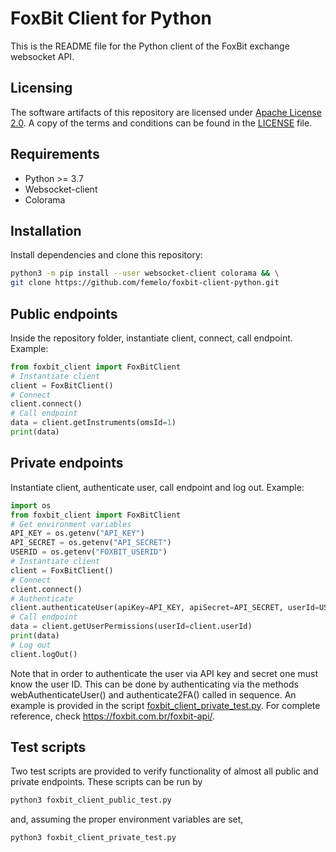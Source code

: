 # FoxBit Client for Python

This is the README file for the Python client of the FoxBit exchange websocket API.

## Licensing
The software artifacts of this repository are licensed under [Apache License 2.0](https://www.apache.org/licenses/LICENSE-2.0.html). A copy of the terms and conditions can be found in the [LICENSE](LICENSE) file.

## Requirements
- Python >= 3.7
- Websocket-client
- Colorama

## Installation
Install dependencies and clone this repository:
```bash
python3 -m pip install --user websocket-client colorama && \
git clone https://github.com/femelo/foxbit-client-python.git
```

## Public endpoints
Inside the repository folder, instantiate client, connect, call endpoint. Example:
```python
from foxbit_client import FoxBitClient
# Instantiate client
client = FoxBitClient()
# Connect
client.connect()
# Call endpoint
data = client.getInstruments(omsId=1)
print(data)
```

## Private endpoints
Instantiate client, authenticate user, call endpoint and log out. Example:
```python
import os
from foxbit_client import FoxBitClient
# Get environment variables
API_KEY = os.getenv("API_KEY")
API_SECRET = os.getenv("API_SECRET")
USERID = os.getenv("FOXBIT_USERID")
# Instantiate client
client = FoxBitClient()
# Connect
client.connect()
# Authenticate
client.authenticateUser(apiKey=API_KEY, apiSecret=API_SECRET, userId=USERID)
# Call endpoint
data = client.getUserPermissions(userId=client.userId)
print(data)
# Log out
client.logOut()
```
Note that in order to authenticate the user via API key and secret one must know the user ID. This can be done by authenticating via the methods webAuthenticateUser() and authenticate2FA() called in sequence. An example is provided in the script [foxbit_client_private_test.py](foxbit_client_private_test.py).
For complete reference, check https://foxbit.com.br/foxbit-api/.

## Test scripts
Two test scripts are provided to verify functionality of almost all public and private endpoints. These scripts can be run by
```bash
python3 foxbit_client_public_test.py
```
and, assuming the proper environment variables are set,
```bash
python3 foxbit_client_private_test.py
```
